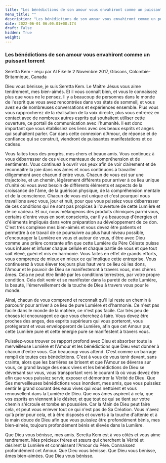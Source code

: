 ```yaml
---
title: "Les bénédictions de son amour vous envahiront comme un puissant torrent"
menu_title: ""
description: "Les bénédictions de son amour vous envahiront comme un puissant torrent"
date: 2022-06-01 06:00:01+00:174
draft: False
hidden: True
weight:
---
```

### Les bénédictions de son amour vous envahiront comme un puissant torrent

Seretta Kem - reçu par Al Fike le 2 Novembre 2017, Gibsons, Colombie-Britannique, Canada

Dieu vous bénisse, je suis Seretta Kem. Le Maître Jésus vous aime tendrement, mes bien-aimés. Et il vous connaît bien, et vous le connaissez plus que vous ne le pensez. Il y a beaucoup de personnes dans le monde de l'esprit que vous avez rencontrées dans vos états de sommeil, et vous avez eu de nombreuses conversations et expériences ensemble. Plus vous vous rapprocherez de la réalisation de la voix directe, plus vous entrerez en contact avec de nombreux autres esprits qui souhaitent utiliser cette ouverture, ce portail de communication avec l'humanité. Il est donc important que vous établissiez ces liens avec ces beaux esprits et anges qui souhaitent parler. Car dans cette connexion d'Amour, de réponse et de confiance qui se construit, viendront de puissantes manifestations et ce cadeau.

Vous faites tous des progrès, mes chers et beaux amis. Vous continuez à vous débarrasser de ces vieux manteaux de compréhension et de sentiments. Vous continuez à ouvrir vos yeux afin de voir clairement et de reconnaître la joie dans vos âmes et nous continuons à travailler diligemment avec chacun d'entre vous. Chacun de vous est sur une trajectoire, et un chemin, légèrement différents pour arriver à ce lieu unique d'unité où vous avez besoin de différents éléments et aspects de la croissance de l'âme, de la guérison physique, de la compréhension mentale et de la conscience. Chacun de vous est unique et c'est pourquoi nous travaillons avec vous, jour et nuit, pour que vous puissiez vous débarrasser de ces conditions qui ne sont pas propices à l'ouverture de cette Lumière et de ce cadeau. Et oui, nous mélangeons des produits chimiques parmi vous, certains d'entre vous en sont conscients, car il y a beaucoup d'énergies et d'éléments impliqués dans votre préparation au développement de ce don. C'est très complexe mes bien-aimés et vous devez être patients et permettre à ce travail de se poursuivre au plus haut niveau possible, d'encourager la Lumière en vous et autour de vous, d'être avec Dieu comme une prière constante afin que cette Lumière du Père Céleste puisse vous infuser et infuser chaque cellule et chaque partie de vous et que tout soit élevé, guéri et mis en harmonie. Vous faites en effet de grands efforts, vous comprenez de mieux en mieux ce qu'implique cette entreprise. Vous continuerez à vous élever toujours plus haut vers ce lieu où les dons, l'Amour et le pouvoir de Dieu se manifesteront à travers vous, mes chères âmes. Cela ne peut être limité par les conditions terrestres, par votre propre condition. Cela doit venir et se manifester dans la pureté de cette Lumière, la beauté, l'émerveillement de la touche de Dieu à travers vous pour le monde.

Ainsi, chacun de vous comprend et reconnaît qu'il lui reste un chemin à parcourir pour arriver à ce lieu de pure Lumière et d'harmonie. Ce n'est pas facile dans le monde de la matière, ce n'est pas facile. Car très peu de choses ici encouragent ce que vous cherchez à faire. Vous devez être proches des anges, des esprits supérieurs qui vous porteront, vous protégeront et vous envelopperont de Lumière, afin que cet Amour pur, cette Lumière pure et cette énergie pure se manifestent à travers vous.

Puissiez-vous trouver ce rapport profond avec Dieu et absorber toute la merveilleuse Lumière et l'Amour et les bénédictions que Dieu veut donner à chacun d'entre vous. Car beaucoup vous attend. C'est comme un barrage rempli de toutes ces bénédictions. C'est à vous de vous tenir devant, sans crainte, alors que les barrières se brisent et que l'Amour se déverse sur vous, ce grand lavage des eaux vives et les bénédictions de Dieu se déversant sur vous, vous transportant vers le courant là où vous devez être afin que vous puissiez servir, exposer et démontrer la Vérité de Dieu. Que Ses merveilleuses bénédictions vous inondent, mes amis, que vous puissiez sentir le grand courant des eaux vives qui vous nettoient et vous renouvellent dans la Lumière de Dieu. Que vos âmes aspirent à cela, que vos esprits en viennent à le désirer, et que tout ce qui se tient sur votre chemin s'écroule et tombe en poussière. Car la Main de Dieu peut faire cela, et peut vous enlever tout ce qui n'est pas de Sa Création. Vous n'avez qu'à prier pour cela, et à être disposés et ouverts à la touche d'attente et à la main douce de Dieu afin que vous puissiez être profondément bénis, mes bien-aimés, toujours profondément bénis et élevés dans la Lumière.

Que Dieu vous bénisse, mes amis. Seretta Kem est à vos côtés et vous aime tendrement. Mes précieux frères et sœurs qui cherchent la Vérité et désirent la Lumière et connaissent l'Amour du Père. Connaissez profondément cet Amour. Que Dieu vous bénisse. Que Dieu vous bénisse, âmes bien-aimées. Que Dieu vous bénisse.






